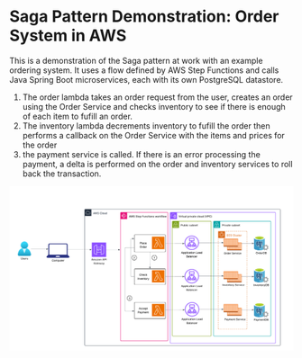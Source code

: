 # Saga Pattern Demonstration: Order System in AWS

This is a demonstration of the Saga pattern at work with an example ordering system.  It uses a flow defined by AWS Step Functions and calls Java Spring Boot microservices, each with its own PostgreSQL datastore. 

1) The order lambda takes an order request from the user, creates an order using the Order Service and checks inventory to see if there is enough of each item to fufill an order.  
2) The inventory lambda decrements inventory to fufill the order then performs a callback on the Order Service with the items and prices for the order 
43) the payment service is called.  If there is an error processing the payment, a delta is performed on the order and inventory services to roll back the transaction. 


![Architecture Diagram](images/ordersystem.png)
